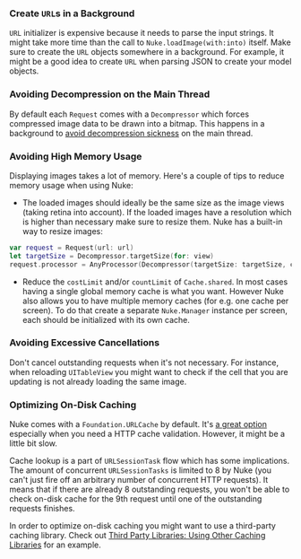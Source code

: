 ### Create `URL`s in a Background

`URL` initializer is expensive because it needs to parse the input strings. It might take more time than the call to `Nuke.loadImage(with:into)` itself. Make sure to create the `URL` objects somewhere in a background. For example, it might be a good idea to create `URL` when parsing JSON to create your model objects.


### Avoiding Decompression on the Main Thread

By default each `Request` comes with a `Decompressor` which forces compressed image data to be drawn into a bitmap. This happens in a background to [avoid decompression sickness](https://www.cocoanetics.com/2011/10/avoiding-image-decompression-sickness/) on the main thread.


### Avoiding High Memory Usage

Displaying images takes a lot of memory. Here's a couple of tips to reduce memory usage when using Nuke:

- The loaded images should ideally be the same size as the image views (taking retina into account). If the loaded images have a resolution which is higher than necessary make sure to resize them. Nuke has a built-in way to resize images:

```swift
var request = Request(url: url)
let targetSize = Decompressor.targetSize(for: view)
request.processor = AnyProcessor(Decompressor(targetSize: targetSize, contentMode: .aspectFill))
```

- Reduce the `costLimit` and/or `countLimit` of `Cache.shared`. In most cases having a single global memory cache is what you want. However Nuke also allows you to have multiple memory caches (for e.g. one cache per screen). To do that create a separate `Nuke.Manager` instance per screen, each should be initialized with its own cache.


### Avoiding Excessive Cancellations

Don't cancel outstanding requests when it's not necessary. For instance, when reloading `UITableView` you might want to check if the cell that you are updating is not already loading the same image.


### Optimizing On-Disk Caching

Nuke comes with a `Foundation.URLCache` by default. It's [a great option](https://kean.github.io/blog/image-caching) especially when you need a HTTP cache validation. However, it might be a little bit slow.

Cache lookup is a part of `URLSessionTask` flow which has some implications. The amount of concurrent `URLSessionTasks` is limited to 8 by Nuke (you can't just fire off an arbitrary number of concurrent HTTP requests). It means that if there are already 8 outstanding requests, you won't be able to check on-disk cache for the 9th request until one of the outstanding requests finishes.

In order to optimize on-disk caching you might want to use a third-party caching library. Check out [Third Party Libraries: Using Other Caching Libraries](https://github.com/kean/Nuke/blob/master/Documentation/Guides/Third%20Party%20Libraries.md#using-other-caching-libraries) for an example.
